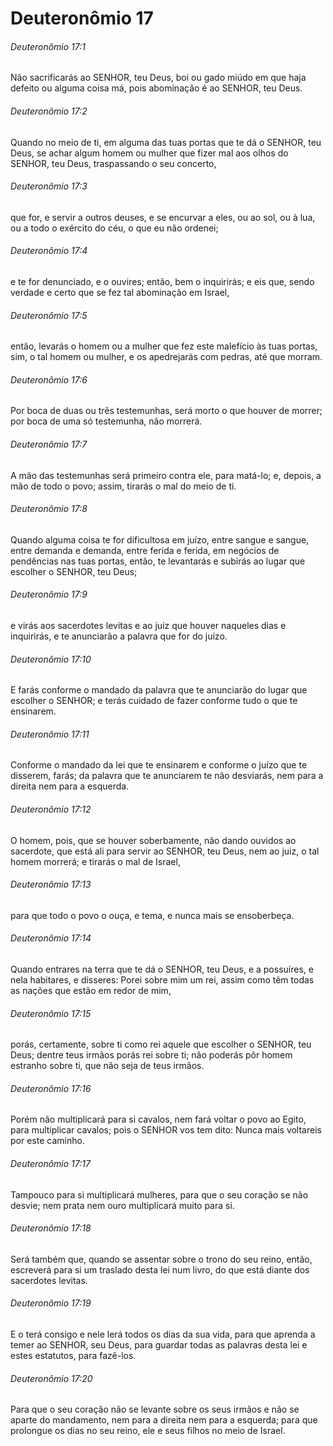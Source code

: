 # Deuteronômio 17

###### Deuteronômio 17:1

Não sacrificarás ao SENHOR, teu Deus, boi ou gado miúdo em que haja defeito ou alguma coisa má, pois abominação é ao SENHOR, teu Deus.

###### Deuteronômio 17:2

Quando no meio de ti, em alguma das tuas portas que te dá o SENHOR, teu Deus, se achar algum homem ou mulher que fizer mal aos olhos do SENHOR, teu Deus, traspassando o seu concerto,

###### Deuteronômio 17:3

que for, e servir a outros deuses, e se encurvar a eles, ou ao sol, ou à lua, ou a todo o exército do céu, o que eu não ordenei;

###### Deuteronômio 17:4

e te for denunciado, e o ouvires; então, bem o inquirirás; e eis que, sendo verdade e certo que se fez tal abominação em Israel,

###### Deuteronômio 17:5

então, levarás o homem ou a mulher que fez este malefício às tuas portas, sim, o tal homem ou mulher, e os apedrejarás com pedras, até que morram.

###### Deuteronômio 17:6

Por boca de duas ou três testemunhas, será morto o que houver de morrer; por boca de uma só testemunha, não morrerá.

###### Deuteronômio 17:7

A mão das testemunhas será primeiro contra ele, para matá-lo; e, depois, a mão de todo o povo; assim, tirarás o mal do meio de ti.

###### Deuteronômio 17:8

Quando alguma coisa te for dificultosa em juízo, entre sangue e sangue, entre demanda e demanda, entre ferida e ferida, em negócios de pendências nas tuas portas, então, te levantarás e subirás ao lugar que escolher o SENHOR, teu Deus;

###### Deuteronômio 17:9

e virás aos sacerdotes levitas e ao juiz que houver naqueles dias e inquirirás, e te anunciarão a palavra que for do juízo.

###### Deuteronômio 17:10

E farás conforme o mandado da palavra que te anunciarão do lugar que escolher o SENHOR; e terás cuidado de fazer conforme tudo o que te ensinarem.

###### Deuteronômio 17:11

Conforme o mandado da lei que te ensinarem e conforme o juízo que te disserem, farás; da palavra que te anunciarem te não desviarás, nem para a direita nem para a esquerda.

###### Deuteronômio 17:12

O homem, pois, que se houver soberbamente, não dando ouvidos ao sacerdote, que está ali para servir ao SENHOR, teu Deus, nem ao juiz, o tal homem morrerá; e tirarás o mal de Israel,

###### Deuteronômio 17:13

para que todo o povo o ouça, e tema, e nunca mais se ensoberbeça.

###### Deuteronômio 17:14

Quando entrares na terra que te dá o SENHOR, teu Deus, e a possuíres, e nela habitares, e disseres: Porei sobre mim um rei, assim como têm todas as nações que estão em redor de mim,

###### Deuteronômio 17:15

porás, certamente, sobre ti como rei aquele que escolher o SENHOR, teu Deus; dentre teus irmãos porás rei sobre ti; não poderás pôr homem estranho sobre ti, que não seja de teus irmãos.

###### Deuteronômio 17:16

Porém não multiplicará para si cavalos, nem fará voltar o povo ao Egito, para multiplicar cavalos; pois o SENHOR vos tem dito: Nunca mais voltareis por este caminho.

###### Deuteronômio 17:17

Tampouco para si multiplicará mulheres, para que o seu coração se não desvie; nem prata nem ouro multiplicará muito para si.

###### Deuteronômio 17:18

Será também que, quando se assentar sobre o trono do seu reino, então, escreverá para si um traslado desta lei num livro, do que está diante dos sacerdotes levitas.

###### Deuteronômio 17:19

E o terá consigo e nele lerá todos os dias da sua vida, para que aprenda a temer ao SENHOR, seu Deus, para guardar todas as palavras desta lei e estes estatutos, para fazê-los.

###### Deuteronômio 17:20

Para que o seu coração não se levante sobre os seus irmãos e não se aparte do mandamento, nem para a direita nem para a esquerda; para que prolongue os dias no seu reino, ele e seus filhos no meio de Israel.


